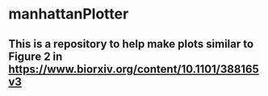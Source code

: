 # manhattanPlotter
## This is a repository to help make plots similar to Figure 2 in https://www.biorxiv.org/content/10.1101/388165v3 
